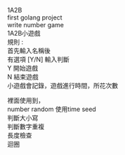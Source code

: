 1A2B  
first golang project  
write number game  
1A2B小遊戲  
規則 :  
首先輸入名稱後   
有選項 [Y/N] 輸入判斷   
Y 開始遊戲  
N 結束遊戲  
小遊戲會記錄，遊戲進行時間，所花次數  

裡面使用到，  
number random 使用time seed  
判斷大小寫  
判斷數字重複  
長度檢查  
迴圈  
